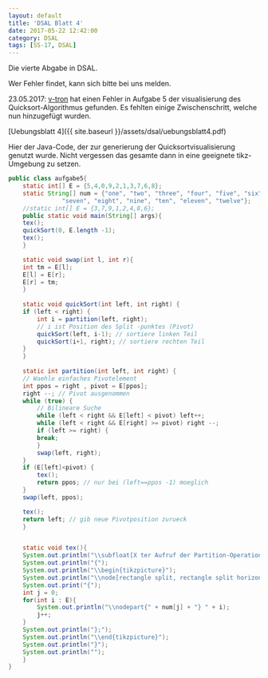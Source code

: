 ```yaml
---
layout: default
title: 'DSAL Blatt 4'
date: 2017-05-22 12:42:00
category: DSAL
tags: [SS-17, DSAL]
---
```


Die vierte Abgabe in DSAL.

Wer Fehler findet, kann sich bitte bei uns melden.

23.05.2017: [v-tron](https://github.com/v-tron) hat einen
Fehler in Aufgabe 5 der visualisierung des
Quicksort-Algorithmus gefunden. Es fehlten einige
Zwischenschritt, welche nun hinzugefügt wurden.

[Uebungsblatt 4]({{ site.baseurl }}/assets/dsal/uebungsblatt4.pdf)

<!--more-->
Hier der Java-Code, der zur generierung der Quicksortvisualisierung
genutzt wurde. Nicht vergessen das gesamte dann in eine geeignete
tikz-Umgebung zu setzen.

```Java
public class aufgabe5{
    static int[] E = {5,4,0,9,2,1,3,7,6,8};
    static String[] num = {"one", "two", "three", "four", "five", "six",
			   "seven", "eight", "nine", "ten", "eleven", "twelve"};
    //static int[] E = {3,7,9,1,2,4,8,6};
    public static void main(String[] args){
	tex();
	quickSort(0, E.length -1);	
	tex();	
    }

    static void swap(int l, int r){
	int tm = E[l];
	E[l] = E[r];
	E[r] = tm;
    }
    
    static void quickSort(int left, int right) {
	if (left < right) {
	    int i = partition(left, right);
	    // i ist Position des Split -punktes (Pivot)
	    quickSort(left, i-1); // sortiere linken Teil
	    quickSort(i+1, right); // sortiere rechten Teil
	}
    }
    
    static int partition(int left, int right) {
	// Waehle einfaches Pivotelement
	int ppos = right , pivot = E[ppos];
	right --; // Pivot ausgenommen
	while (true) {
	    // Bilineare Suche
	    while (left < right && E[left] < pivot) left++;
	    while (left < right && E[right] >= pivot) right --;
	    if (left >= right) {
		break;
	    }
	    swap(left, right);
	}
	if (E[left]<pivot) {
	    tex();
	    return ppos; // nur bei (left==ppos -1) moeglich
	}
	swap(left, ppos);

	tex();
	return left; // gib neue Pivotposition zurueck
    }


    static void tex(){
	System.out.println("\\subfloat[X ter Aufruf der Partition-Operation.]");
	System.out.println("{");
	System.out.println("\\begin{tikzpicture}");
	System.out.println("\\node[rectangle split, rectangle split horizontal,rectangle split parts=10,draw] at (0,1)");
	System.out.print("{");
	int j = 0;
	for(int i : E){
	    System.out.println("\\nodepart{" + num[j] + "} " + i);
	    j++;
	}
	System.out.println("};");
	System.out.println("\\end{tikzpicture}");
	System.out.println("}");
	System.out.println("");	
    }
}

```